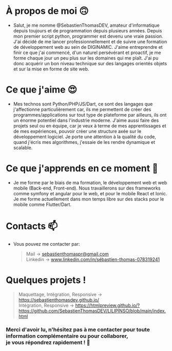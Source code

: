 # À propos de moi :upside_down_face: 
- Salut, je me nomme @SebastienThomasDEV, amateur d'informatique depuis toujours et de programmation depuis plusieurs années.
  Depuis mon premier script python, programmer est devenu une vraie passion.
  J'ai décidé de me lancer professionnellement et de suivre une formation de développement web au sein de DIGINAMIC. 
  J'aime entreprendre et finir ce que j'ai commencé, d'un naturel persévérant et proactif, je me forme chaque jour un peu plus sur les domaines
  qui me plaît. J'ai pu donc acquérir un bon niveau technique sur des langages orientés objets et sur la mise en forme de site web.
  
# Ce que j'aime :heart_eyes: 
- Mes technos sont Python/PHP/JS/Dart, ce sont des langages que j'affectionne particulièrement car, ils me permettent de créer des programmes/applications 
  sur tout type de plateforme par ailleurs, ils ont un énorme potentiel dans l'industrie moderne. 
  J'aime aussi faire des projets seul ou en équipe, car je veux à terme de mes apprentissages et de mes expériences,
  pouvoir créer une structure axée sur le développement logiciel. 
  Je porte une attention à la qualité du code, quand j'écris mes algorithmes, j'essaie de les rendre dynamique et scalable.

# Ce que j'apprends en ce moment 🌱 
- Je me forme par le biais de ma formation, le développement web et web mobile (Back-end, Front-end).
  Nous travaillerons sur des frameworks comme symfony et angular pour le web, et pour le mobile React et Ionic.
  Je me forme actuellement dans mon temps libre sur des stacks pour le mobile comme Flutter/Dart.
  
# Contacts 📫 
- Vous pouvez me contacter par:
  > Mail -> sebastienthomaspr@gmail.com <br/>
  > Linkedin -> www.linkedin.com/in/sébastien-thomas-078319241

# Quelques projets !
> Maquettage, Intégration, Responsive -> https://sebastienthomasdev.github.io/ <br/>
> Intégration, Responsive -> https://htmlpreview.github.io/?https://github.com/SebastienThomasDEV/LILIPINSO/blob/main/index.html <br/>

### Merci d'avoir lu, n'hésitez pas à me contacter pour toute information complémentaire ou pour collaborer,<br/> je vous répondrez rapidement ! :wave:

